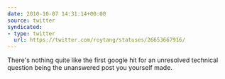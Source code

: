 ```yaml
---
date: 2010-10-07 14:31:14+00:00
source: twitter
syndicated:
- type: twitter
  url: https://twitter.com/roytang/statuses/26653667916/
---
```


There's nothing quite like the first google hit for an unresolved technical question being the unanswered post you yourself made.